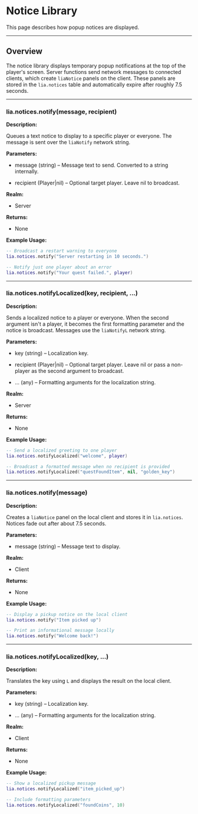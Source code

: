 # Notice Library

This page describes how popup notices are displayed.

---

## Overview

The notice library displays temporary popup notifications at the top of the
player's screen. Server functions send network messages to connected clients,
which create `liaNotice` panels on the client. These panels are stored in the
`lia.notices` table and automatically expire after roughly 7.5 seconds.

---

### lia.notices.notify(message, recipient)

**Description:**

Queues a text notice to display to a specific player or everyone. The
message is sent over the `liaNotify` network string.

**Parameters:**

* message (string) – Message text to send. Converted to a string internally.


* recipient (Player|nil) – Optional target player. Leave nil to broadcast.


**Realm:**

* Server


**Returns:**

* None


**Example Usage:**

```lua
-- Broadcast a restart warning to everyone
lia.notices.notify("Server restarting in 10 seconds.")

-- Notify just one player about an error
lia.notices.notify("Your quest failed.", player)
```

---

### lia.notices.notifyLocalized(key, recipient, ...)

**Description:**

Sends a localized notice to a player or everyone. When the second argument
isn't a player, it becomes the first formatting parameter and the notice is
broadcast. Messages use the `liaNotifyL` network string.

**Parameters:**

* key (string) – Localization key.


* recipient (Player|nil) – Optional target player. Leave nil or pass a
  non-player as the second argument to broadcast.


* ... (any) – Formatting arguments for the localization string.


**Realm:**

* Server


**Returns:**

* None


**Example Usage:**

```lua
-- Send a localized greeting to one player
lia.notices.notifyLocalized("welcome", player)

-- Broadcast a formatted message when no recipient is provided
lia.notices.notifyLocalized("questFoundItem", nil, "golden_key")
```

---

### lia.notices.notify(message)

**Description:**

Creates a `liaNotice` panel on the local client and stores it in
`lia.notices`. Notices fade out after about 7.5 seconds.

**Parameters:**

* message (string) – Message text to display.


**Realm:**

* Client


**Returns:**

* None


**Example Usage:**

```lua
-- Display a pickup notice on the local client
lia.notices.notify("Item picked up")

-- Print an informational message locally
lia.notices.notify("Welcome back!")
```

---

### lia.notices.notifyLocalized(key, ...)

**Description:**

Translates the key using `L` and displays the result on the local client.

**Parameters:**

* key (string) – Localization key.


* ... (any) – Formatting arguments for the localization string.


**Realm:**

* Client


**Returns:**

* None


**Example Usage:**

```lua
-- Show a localized pickup message
lia.notices.notifyLocalized("item_picked_up")

-- Include formatting parameters
lia.notices.notifyLocalized("foundCoins", 10)
```

